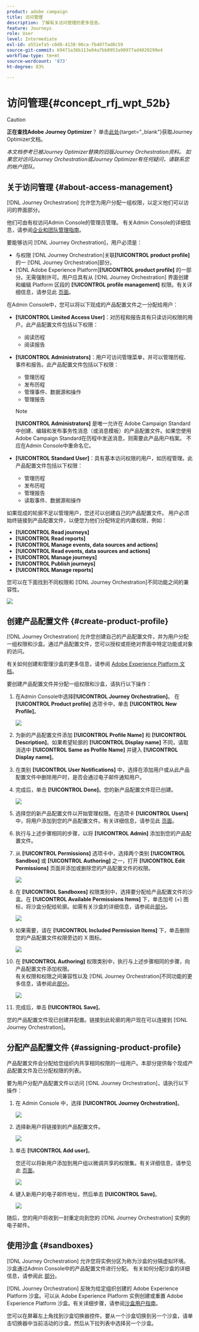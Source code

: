 ```yaml
---
product: adobe campaign
title: 访问管理
description: 了解有关访问管理的更多信息。
feature: Journeys
role: User
level: Intermediate
exl-id: a551efa5-c0d8-4138-96ca-fb407fad8c59
source-git-commit: 69471a36b113e04a7bb0953a90977ad4020299e4
workflow-type: tm+mt
source-wordcount: '873'
ht-degree: 83%

---
```


# 访问管理{#concept_rfj_wpt_52b}


>[!CAUTION]
>
>**正在查找Adobe Journey Optimizer**？ 单击[此处](https://experienceleague.adobe.com/zh-hans/docs/journey-optimizer/using/ajo-home){target="_blank"}获取Journey Optimizer文档。
>
>
>_本文档参考已被Journey Optimizer替换的旧版Journey Orchestration资料。 如果您对访问Journey Orchestration或Journey Optimizer有任何疑问，请联系您的帐户团队。_



## 关于访问管理 {#about-access-management}

[!DNL Journey Orchestration] 允许您为用户分配一组权限，以定义他们可以访问的界面部分。

他们可由有权访问Admin Console的管理员管理。 有关Admin Console的详细信息，请参阅[企业和团队管理指南](https://helpx.adobe.com/cn/enterprise/managing/user-guide.html)。

要能够访问 [!DNL Journey Orchestration]，用户必须是：

* 与权限 [!DNL Journey Orchestration]关联&#x200B;**[!UICONTROL product profile]**&#x200B;的一 [!DNL Journey Orchestration]部分。
* [!DNL Adobe Experience Platform]&#x200B;**[!UICONTROL product profile]** 的一部分。无需强制许可。用户应具有从 [!DNL Journey Orchestration] 界面创建和编辑 Platform 区段的 **[!UICONTROL profile management]** 权限。有关详细信息，请参见此 [ 页面](https://experienceleague.adobe.com/docs/experience-platform/access-control/home.html#adobe-admin-console)。

在Admin Console中，您可以将以下现成的产品配置文件之一分配给用户：

* **[!UICONTROL Limited Access User]**：对历程和报告具有只读访问权限的用户。此产品配置文件包括以下权限：
   * 阅读历程
   * 阅读报告

* **[!UICONTROL Administrators]**：用户可访问管理菜单，并可以管理历程、事件和报告。此产品配置文件包括以下权限：
   * 管理历程
   * 发布历程
   * 管理事件、数据源和操作
   * 管理报告

  >[!NOTE]
  >
  >**[!UICONTROL Administrators]** 是唯一允许在 Adobe Campaign Standard 中创建、编辑和发布事务性消息（或消息模板）的产品配置文件。如果您使用Adobe Campaign Standard在历程中发送消息，则需要此产品用户档案。 不应在Admin Console中重命名它。

* **[!UICONTROL Standard User]**：具有基本访问权限的用户，如历程管理。此产品配置文件包括以下权限：
   * 管理历程
   * 发布历程
   * 管理报告
   * 读取事件、数据源和操作

如果现成的轮廓不足以管理用户，您还可以创建自己的产品配置文件。
用户必须始终链接到产品配置文件，以便您为他们分配特定的内置权限，例如：

* **[!UICONTROL Read journeys]**
* **[!UICONTROL Read reports]**
* **[!UICONTROL Manage events, data sources and actions]**
* **[!UICONTROL Read events, data sources and actions]**
* **[!UICONTROL Manage journeys]**
* **[!UICONTROL Publish journeys]**
* **[!UICONTROL Manage reports]**

您可以在下面找到不同权限和 [!DNL Journey Orchestration]不同功能之间的兼容性。

![](../assets/do-not-localize/journey_permission.png)

## 创建产品配置文件 {#create-product-profile}

[!DNL Journey Orchestration] 允许您创建自己的产品配置文件，并为用户分配一组权限和沙盒。通过产品配置文件，您可以授权或拒绝对界面中特定功能或对象的访问。

有关如何创建和管理沙盒的更多信息，请参阅 [Adobe Experience Platform 文档](https://experienceleague.adobe.com/docs/experience-platform/sandbox/ui/user-guide.html?lang=zh-Hans)。

要创建产品配置文件并分配一组权限和沙盒，请执行以下操作：

1. 在Admin Console中选择&#x200B;**[!UICONTROL Journey Orchestration]**。 在 **[!UICONTROL Product profile]** 选项卡中，单击 **[!UICONTROL New Profile]**。

   ![](../assets/do-not-localize/user_management_5.png)

1. 为新的产品配置文件添加 **[!UICONTROL Profile Name]** 和 **[!UICONTROL Description]**。如果希望轮廓的 **[!UICONTROL Display name]** 不同，请取消选中 **[!UICONTROL Same as Profile Name]** 并键入 **[!UICONTROL Display name]**。

1. 在类别 **[!UICONTROL User Notifications]** 中，选择在添加用户或从此产品配置文件中删除用户时，是否会通过电子邮件通知用户。

1. 完成后，单击 **[!UICONTROL Done]**。您的新产品配置文件现已创建。

   ![](../assets/do-not-localize/user_management_1.png)

1. 选择您的新产品配置文件以开始管理权限。在选项卡 **[!UICONTROL Users]** 中，将用户添加到您的产品配置文件。有关详细信息，请参见此 [ 页面](../about/access-management.md#assigning-product-profile)。

1. 执行与上述步骤相同的步骤，以将 **[!UICONTROL Admin]** 添加到您的产品配置文件。

1. 从 **[!UICONTROL Permissions]** 选项卡中，选择两个类别 **[!UICONTROL Sandbox]** 或 **[!UICONTROL Authoring]** 之一，打开 **[!UICONTROL Edit Permissions]** 页面并添加或删除您的产品配置文件的权限。

   ![](../assets/do-not-localize/user_management_7.png)

1. 在 **[!UICONTROL Sandboxes]** 权限类别中，选择要分配给产品配置文件的沙盒。在 **[!UICONTROL Available Permissions Items]** 下，单击加号 (+) 图标，将沙盒分配给轮廓。如需有关沙盒的详细信息，请参阅此[部分](../about/access-management.md#sandboxes)。

   ![](../assets/do-not-localize/user_management_8.png)

1. 如果需要，请在 **[!UICONTROL Included Permission Items]** 下，单击删除您的产品配置文件权限旁边的 X 图标。

   ![](../assets/do-not-localize/user_management_9.png)

1. 在 **[!UICONTROL Authoring]** 权限类别中，执行与上述步骤相同的步骤，向产品配置文件添加权限。
   <br>有关权限和权限之间兼容性以及 [!DNL Journey Orchestration]不同功能的更多信息，请参阅此[部分](../about/access-management.md#about-access-management)。

   ![](../assets/do-not-localize/user_management_10.png)

1. 完成后，单击 **[!UICONTROL Save]**。

您的产品配置文件现已创建并配置。链接到此轮廓的用户现在可以连接到 [!DNL Journey Orchestration]。

## 分配产品配置文件 {#assigning-product-profile}

产品配置文件会分配给您组织内共享相同权限的一组用户。本部分提供每个现成产品配置文件及已分配权限的列表。

要为用户分配产品配置文件以访问 [!DNL Journey Orchestration]，请执行以下操作：

1. 在 Admin Console 中，选择 **[!UICONTROL Journey Orchestration]**。

   ![](../assets/do-not-localize/user_management.png)

1. 选择新用户将链接到的产品配置文件。

   ![](../assets/do-not-localize/user_management_2.png)

1. 单击 **[!UICONTROL Add user]**。

   您还可以将新用户添加到用户组以微调共享的权限集。有关详细信息，请参见此 [ 页面](https://helpx.adobe.com/cn/enterprise/using/user-groups.html)。

   ![](../assets/do-not-localize/user_management_3.png)

1. 键入新用户的电子邮件地址，然后单击 **[!UICONTROL Save]**。

   ![](../assets/do-not-localize/user_management_4.png)

随后，您的用户将收到一封重定向到您的 [!DNL Journey Orchestration] 实例的电子邮件。

## 使用沙盒 {#sandboxes}

[!DNL Journey Orchestration] 允许您将实例分区为称为沙盒的分隔虚拟环境。
沙盒通过Admin Console中的产品配置文件进行分配。 有关如何分配沙盒的详细信息，请参阅此 [部分](../about/access-management.md#create-product-profile)。

[!DNL Journey Orchestration] 反映为给定组织创建的 Adobe Experience Platform 沙盒。可以从 Adobe Experience Platform 实例创建或重置 Adobe Experience Platform 沙盒。有关详细步骤，请参阅[沙盒用户指南](https://experienceleague.adobe.com/docs/experience-platform/sandbox/ui/user-guide.html?lang=zh-Hans)。

您可以在屏幕左上角找到沙盒切换器控件。要从一个沙盒切换到另一个沙盒，请单击切换器中当前活动的沙盒，然后从下拉列表中选择另一个沙盒。
